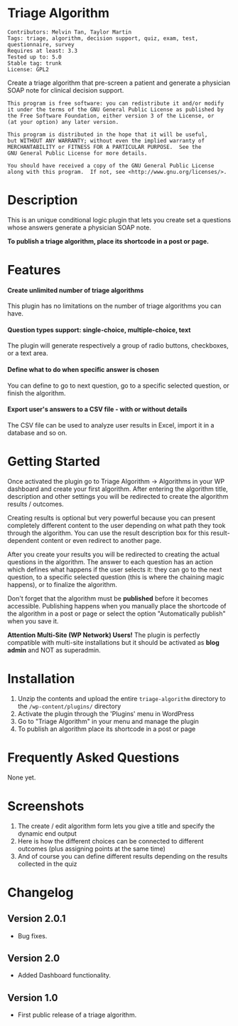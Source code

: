 # Triage Algorithm
    Contributors: Melvin Tan, Taylor Martin
    Tags: triage, algorithm, decision support, quiz, exam, test, questionnaire, survey
    Requires at least: 3.3
    Tested up to: 5.0
    Stable tag: trunk
    License: GPL2

Create a triage algorithm that pre-screen a patient and generate a physician SOAP note for clinical decision support.

    This program is free software: you can redistribute it and/or modify
    it under the terms of the GNU General Public License as published by
    the Free Software Foundation, either version 3 of the License, or
    (at your option) any later version.

    This program is distributed in the hope that it will be useful,
    but WITHOUT ANY WARRANTY; without even the implied warranty of
    MERCHANTABILITY or FITNESS FOR A PARTICULAR PURPOSE.  See the
    GNU General Public License for more details.

    You should have received a copy of the GNU General Public License
    along with this program.  If not, see <http://www.gnu.org/licenses/>.

# Description
This is an unique conditional logic plugin that lets you create set a questions whose answers generate a physician SOAP note.

**To publish a triage algorithm, place its shortcode in a post or page.**

# Features
#### Create unlimited number of triage algorithms
This plugin has no limitations on the number of triage algorithms you can have.

#### Question types support: single-choice, multiple-choice, text
The plugin will generate respectively a group of radio buttons, checkboxes, or a text area. 

#### Define what to do when specific answer is chosen
You can define to go to next question, go to a specific selected question, or finish the algorithm. 

#### Export user's answers to a CSV file - with or without details
The CSV file can be used to analyze user results in Excel, import it in a database and so on.

# Getting Started
Once activated the plugin go to Triage Algorithm -> Algorithms in your WP dashboard and create your first algorithm. After entering the algorithm title, description and other settings you will be redirected to create the algorithm results / outcomes.

Creating results is optional but very powerful because you can present completely different content to the user depending on what path they took through the algorithm. You can use the result description box for this result-dependent content or even redirect to another page.

After you create your results you will be redirected to creating the actual questions in the algorithm. The answer to each question has an action which defines what happens if the user selects it: they can go to the next question, to a specific selected question (this is where the chaining magic happens), or to finalize the algorithm. 

Don't forget that the algorithm must be **published** before it becomes accessible. Publishing happens when you manually place the shortcode of the algorithm in a post or page or select the option "Automatically publish" when you save it.

**Attention Multi-Site (WP Network) Users!** 
The plugin is perfectly compatible with multi-site installations but it should be activated as **blog admin** and NOT as superadmin.

# Installation
1. Unzip the contents and upload the entire `triage-algorithm` directory to the `/wp-content/plugins/` directory
2. Activate the plugin through the 'Plugins' menu in WordPress
3. Go to "Triage Algorithm" in your menu and manage the plugin
4. To publish an algorithm place its shortcode in a post or page

# Frequently Asked Questions
None yet.

# Screenshots
1. The create / edit algorithm form lets you give a title and specify the dynamic end output
2. Here is how the different choices can be connected to different outcomes (plus assigning points at the same time)
3. And of course you can define different results depending on the results collected in the quiz 

# Changelog
## Version 2.0.1
- Bug fixes.

## Version 2.0
- Added Dashboard functionality.

## Version 1.0
- First public release of a triage algorithm.
